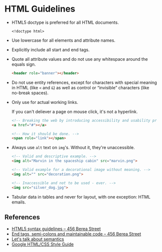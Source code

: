 HTML Guidelines
===============

* HTML5 doctype is preferred for all HTML documents.

  `<!doctype html>`

* Use lowercase for all elements and attribute names.

* Explicitly include all start and end tags.

*   Quote all attribute values and do not use any whitespace around the equals sign.

    ``` html
    <header role="banner"></header>
    ```

* Do not use entity references, except for characters with special meaning in HTML 
  (like `<` and `&`) as well as control or “invisible” characters (like no-break spaces).

*   Only use <a> for actual working links.

    If you can't deliever a page on mouse click, it's not a hyperlink.

    ``` html
    <!-- Breaking the web by introducing accessibility and usability problems. --> 
    <a href="#"></a>

    <!-- How it should be done. -->
    <span role="link"></span>
    ```

*   Always use `alt` text on `img`'s. Without it, they're unaccessible.

    ``` html
    <!-- Valid and descriptive example. -->
    <img alt="Marvin in the spaceship cabin" src="marvin.png">
    
    <!-- Valid example for a decorational image without meaning. -->
    <img alt="" src="decoration.png">
    
    <!-- Inaccessible and not to be used - ever. -->
    <img src="silver_dog.jpg">
    ```

* Tabular data in tables and never for layout, with one exception: HTML emails.

References
----------

* [HTML5 syntax guidelines – 456 Berea Street][r1]
* [End tags, semi-colons and maintainable code – 456 Berea Street][r2]
* [Let's talk about semantics][r3]
* [Google HTML/CSS Style Guide][r4]

[r1]: http://www.456bereastreet.com/archive/201011/html5_syntax_guidelines/
[r2]: http://www.456bereastreet.com/archive/201204/end_tags_semi-colons_and_maintainable_code/
[r3]: http://html5doctor.com/lets-talk-about-semantics/
[r4]: http://google-styleguide.googlecode.com/svn/trunk/htmlcssguide.xml